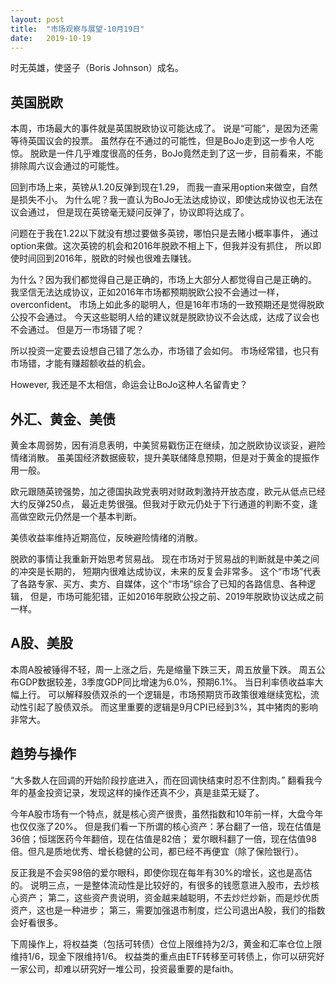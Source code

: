 ```yaml
---
layout: post
title:  "市场观察与展望-10月19日"
date:   2019-10-19
---
```


时无英雄，使竖子（Boris Johnson）成名。

## 英国脱欧

本周，市场最大的事件就是英国脱欧协议可能达成了。
说是“可能”，是因为还需等待英国议会的投票。
虽然存在不通过的可能性，但是BoJo走到这一步令人吃惊。
脱欧是一件几乎难度很高的任务，BoJo竟然走到了这一步，目前看来，不能排除周六议会通过的可能性。

回到市场上来，英镑从1.20反弹到现在1.29，
而我一直采用option来做空，自然是损失不小。
为什么呢？我一直认为BoJo无法达成协议，即使达成协议也无法在议会通过，
但是现在英镑毫无疑问反弹了，协议即将达成了。

问题在于我在1.22以下就没有想过要做多英镑，哪怕只是去赌小概率事件，
通过option来做。这次英镑的机会和2016年脱欧不相上下，但我并没有抓住，
所以即使时间回到2016年，脱欧的时候也很难去赚钱。

为什么？因为我们都觉得自己是正确的，市场上大部分人都觉得自己是正确的。
我坚信无法达成协议，正如2016年市场都预期脱欧公投不会通过一样，overconfident。
市场上如此多的聪明人，但是16年市场的一致预期还是觉得脱欧公投不会通过。
今天这些聪明人给的建议就是脱欧协议不会达成，达成了议会也不会通过。
但是万一市场错了呢？

所以投资一定要去设想自己错了怎么办，市场错了会如何。
市场经常错，也只有市场错，才能有赚超额收益的机会。

However, 我还是不太相信，命运会让BoJo这种人名留青史？

## 外汇、黄金、美债
黄金本周弱势，因有消息表明，中美贸易戳伤正在继续，加之脱欧协议谈妥，避险情绪消散。
虽美国经济数据疲软，提升美联储降息预期，但是对于黄金的提振作用一般。

欧元跟随英镑强势，加之德国执政党表明对财政刺激持开放态度，欧元从低点已经大约反弹250点，
最近走势很强。但我对于欧元仍处于下行通道的判断不变，逢高做空欧元仍然是一个基本判断。

美债收益率维持近期高位，反映避险情绪的消散。

脱欧的事情让我重新开始思考贸易战。
现在市场对于贸易战的判断就是中美之间的冲突是长期的，
短期内很难达成协议，未来的反复会非常多。
这个“市场”代表了各路专家、买方、卖方、自媒体，这个“市场”综合了已知的各路信息、各种逻辑，
但是，市场可能犯错，正如2016年脱欧公投之前、2019年脱欧协议达成之前一样。

## A股、美股
本周A股被锤得不轻，周一上涨之后，先是缩量下跌三天，周五放量下跌。
周五公布GDP数据较差，3季度GDP同比增速为6.0%，预期6.1%。
当日利率债收益率大幅上行。
可以解释股债双杀的一个逻辑是，市场预期货币政策很难继续宽松，流动性引起了股债双杀。
而这里重要的逻辑是9月CPI已经到3%，其中猪肉的影响非常大。

## 趋势与操作

“大多数人在回调的开始阶段抄底进入，而在回调快结束时忍不住割肉。”
翻看我今年的基金投资记录，发现这样的操作还真不少，真是韭菜无疑了。

今年A股市场有一个特点，就是核心资产很贵，虽然指数和10年前一样，大盘今年也仅仅涨了20%。
但是我们看一下所谓的核心资产：茅台翻了一倍，现在估值是36倍；恒瑞医药今年翻倍，现在估值是82倍；
爱尔眼科翻了一倍，现在估值98倍。但凡是质地优秀、增长稳健的公司，都已经不再便宜（除了保险银行）。

反正我是不会买98倍的爱尔眼科，即使你现在每年有30%的增长，这也是高估的。
说明三点，一是整体流动性是比较好的，有很多的钱愿意进入股市，去炒核心资产；
第二，这些资产贵说明，资金越来越聪明，不去炒烂炒新，而是炒优质资产，这也是一种进步；
第三，需要加强退市制度，烂公司退出A股，我们的指数会好看很多。

下周操作上，将权益类（包括可转债）仓位上限维持为2/3，黄金和汇率仓位上限维持1/6，现金下限维持1/6。
权益类的重点由ETF转移至可转债上，你可以研究好一家公司，却难以研究好一堆公司，投资最重要的是faith。